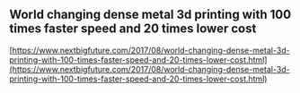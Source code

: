 ## World changing dense metal 3d printing with 100 times faster speed and 20 times lower cost
  
  [https://www.nextbigfuture.com/2017/08/world-changing-dense-metal-3d-printing-with-100-times-faster-speed-and-20-times-lower-cost.html](https://www.nextbigfuture.com/2017/08/world-changing-dense-metal-3d-printing-with-100-times-faster-speed-and-20-times-lower-cost.html)